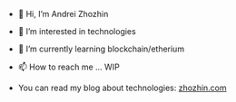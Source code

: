 - 👋 Hi, I’m Andrei Zhozhin
- 👀 I’m interested in technologies
- 🌱 I’m currently learning blockchain/etherium

- 📫 How to reach me ... WIP

- You can read my blog about technologies: [zhozhin.com](https://zhozhin.com/?utm_source=github&utm_medium=web&utm_campaign=github-profile)

<!---
azhozhin/azhozhin is a ✨ special ✨ repository because its `README.md` (this file) appears on your GitHub profile.
You can click the Preview link to take a look at your changes.
--->
